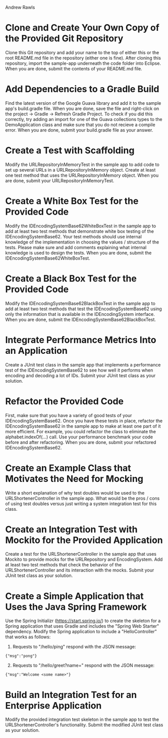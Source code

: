 Andrew Rawls

# Clone and Create Your Own Copy of the Provided Git Repository

Clone this Git repository and add your name to the top of either this or the root README.md file in the repository (either one is fine). After cloning this repository, import the sample-app underneath the code folder into Eclipse. When you are done, submit the contents of your README.md file. 

# Add Dependencies to a Gradle Build

Find the latest version of the Google Guava library and add it to the sample app's build.gradle file. When you are done, save the file and right-click on the project -> Gradle -> Refresh Gradle Project. To check if you did this correctly, try adding an import for one of the Guava collections types to the DemoApplication class and make sure that you do not recieve a compile error. When you are done, submit your build.gradle file as your answer.

# Create a Test with Scaffolding

Modify the URLRepositoryInMemoryTest in the sample app to add code to set up several URLs in a URLRepositoryInMemory object. Create at least one test method that uses the URLRepositoryInMemory object. When you are done, submit your URLRepositoryInMemoryTest.

# Create a White Box Test for the Provided Code

Modify the IDEncodingSystemBase62WhiteBoxTest in the sample app to add at least two test methods that demonstrate white box testing of the IDEncodingSystemBase62. Your test methods should use internal knowledge of the implementation in choosing the values / structure of the tests. Please make sure and add comments explaining what internal knowledge is used to design the tests. When you are done, submit the IDEncodingSystemBase62WhiteBoxTest.

# Create a Black Box Test for the Provided Code

Modify the IDEncodingSystemBase62BlackBoxTest in the sample app to add at least two test methods that test the IDEncodingSystemBase62 using only the information that is available in the IDEncodingSystem interface. When you are done, submit the IDEncodingSystemBase62BlackBoxTest.

# Integrate Performance Metrics Into an Application

Create a JUnit test class in the sample app that implements a performance test of the IDEncodingSystemBase62 to see how well it performs when encoding and decoding a lot of IDs. Submit your JUnit test class as your solution.

# Refactor the Provided Code

First, make sure that you have a variety of good tests of your IDEncodingSystemBase62. Once you have these tests in place, refactor the IDEncodingSystemBase62 in the sample app to make at least one part of it more efficient. For example, you could refactor the class to eliminate the alphabet.indexOf(...) call. Use your performance benchmark your code before and after refactoring. When you are done, submit your refactored IDEncodingSystemBase62.

# Create an Example Class that Motivates the Need for Mocking

Write a short explanation of why test doubles would be used to the URLShortenerController in the sample app. What would be the pros / cons of using test doubles versus just writing a system integration test for this class.

# Create an Integration Test with Mockito for the Provided Application

Create a test for the URLShortenerController in the sample app that uses Mockito to provide mocks for the URLRepository and EncodingSystem. Add at least two test methods that check the behavior of the URLShortenerController and its interaction with the mocks. Submit your JUnit test class as your solution.

# Create a Simple Application that Uses the Java Spring Framework

Use the Spring Initializr (https://start.spring.io/) to create the skeleton for a Spring application that uses Gradle and includes the "Spring Web Starter" dependency. Modify the Spring application to include a "HelloController" that works as follows:

1. Requests to "/hello/ping" respond with the JSON message: 
```
{"msg":"pong"}
```
2. Requests to "/hello/greet?name=<some name>" respond with the JSON message:
```
{"msg":"Welcome <some name>"}
```

# Build an Integration Test for an Enterprise Application

Modify the provided integration test skeleton in the sample app to test the URLShortenerController's functionality. Submit the modified JUnit test class as your solution.

